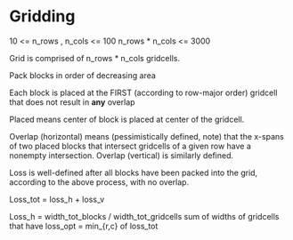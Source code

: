 # Gridding

10 <= n_rows , n_cols <= 100
n_rows * n_cols <= 3000

Grid is comprised of n_rows * n_cols gridcells.

Pack blocks in order of decreasing area

Each block is placed at the FIRST (according to row-major order) gridcell that does not result in **any** overlap

Placed means center of block is placed at center of the gridcell.

Overlap (horizontal) means (pessimistically defined, note) that the x-spans of two placed blocks that intersect gridcells of a given row have a nonempty intersection.
Overlap (vertical) is similarly defined.


Loss is well-defined after all blocks have been packed into the grid, according to the above process, with no overlap.

Loss_tot = loss_h + loss_v

Loss_h = width_tot_blocks / width_tot_gridcells   sum of widths of gridcells that have 
loss_opt = min_{r,c} of loss_tot




